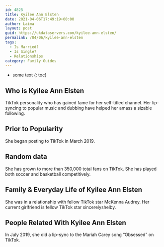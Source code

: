 ```yaml
---
id: 4825
title: Kyilee Ann Elsten
date: 2021-04-06T17:49:19+00:00
author: Laima
layout: post
guid: https://ukdataservers.com/kyilee-ann-elsten/
permalink: /04/06/kyilee-ann-elsten
tags:
  - Is Married?
  - Is Single?
  - Relationships
category: Family Guides
---
```


* some text
{: toc}


## Who is Kyilee Ann Elsten
                  
                  
                  
TikTok personality who has gained fame for her self-titled channel. Her lip-syncing to popular music and dubbing have helped her amass a sizable following. 
                  
              
            
              
            
                
                
                
## Prior to Popularity
                  
                  
                  
She began posting to TikTok in March 2019.
                  
              
            
              
            
                
                
                
## Random data
                  
                  
                  
She has grown to more than 350,000 total fans on TikTok. She has played both soccer and basketball competitively. 
                  
              
            
              
            
                
                
                
## Family & Everyday Life of Kyilee Ann Elsten
                  
                  
                  
She was in a relationship with fellow TikTok star McKenna Audrey. Her current girlfriend is fellow TikTok star sincerelyshelby.
                  
              
            
              
            
                
                
                
## People Related With Kyilee Ann Elsten
                  
                  
                  
In July 2019, she did a lip-sync to the Mariah Carey song &#8220;Obsessed&#8221; on TikTok. 
                  
              
            
              
            
                
              
            
              
              
            
            
              
            
          
          
          